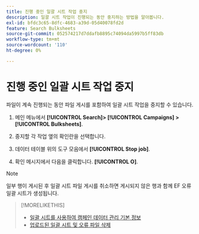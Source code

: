 ```yaml
---
title: 진행 중인 일괄 시트 작업 중지
description: 일괄 시트 작업이 진행되는 동안 중지하는 방법을 알아봅니다.
exl-id: bfdc3c65-8dfc-4683-a39d-05d40078fd2d
feature: Search Bulksheets
source-git-commit: 052574217d7ddafb8895c74094da5997b5ff83db
workflow-type: tm+mt
source-wordcount: '110'
ht-degree: 0%

---
```


# 진행 중인 일괄 시트 작업 중지

파일이 계속 진행되는 동안 파일 게시를 포함하여 일괄 시트 작업을 중지할 수 있습니다.

1. 메인 메뉴에서 **[!UICONTROL Search]> [!UICONTROL Campaigns] >[!UICONTROL Bulksheets]**.

1. 중지할 각 작업 옆의 확인란을 선택합니다.

1. 데이터 테이블 위의 도구 모음에서 **[!UICONTROL Stop job]**.

1. 확인 메시지에서 다음을 클릭합니다. **[!UICONTROL O]**.

>[!NOTE]
>
>일부 행이 게시된 후 일괄 시트 파일 게시를 취소하면 게시되지 않은 행과 함께 EF 오류 일괄 시트가 생성됩니다.

>[!MORELIKETHIS]
>
>* [일괄 시트를 사용하여 캠페인 데이터 관리 기본 정보](bulksheet-about.md)
>* [업로드된 일괄 시트 및 오류 파일 삭제](bulksheet-delete.md)
